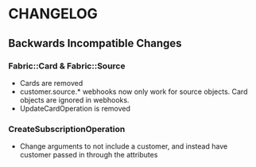 # CHANGELOG

## Backwards Incompatible Changes

### Fabric::Card & Fabric::Source

* Cards are removed
* customer.source.* webhooks now only work for source objects. Card objects are ignored in webhooks.
* UpdateCardOperation is removed

### CreateSubscriptionOperation

* Change arguments to not include a customer, and instead have customer passed in through the attributes
